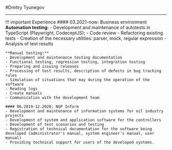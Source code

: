 #Dmitry Tyunegov
***

!!! important Experience
    #### 03.2021-now: Business environment
    **Automation testing:**
    - Development and maintenance of autotests in TypeScript (Playwright, CodeceptJS);
    - Code review
    - Refactoring existing tests
    - Creation of the necessary utilities: parser, mock, regular expression
    - Analysis of test results
    
    **Manual testing:**
    - Development and maintenance testing documentation
    - Functional testing, regression testing, integration testing
    - Preparing and issuing releases
    - Processing of test results, description of defects in bug tracking rules
    - Simulation of situations that may during the operation of the software
    - Reading logs
    - Create manuals
    - Communication with the development team

    #### 06.2019-12.2020: NGP Inform
    - Development and maintenance of information systems for oil industry projects
    - Development of system and application software for the controllers
    - Development of test scenarios and testing
    - Registration of technical documentation for the software being developed (administrator's manual, system engineer's manual, user manual)
    - Providing technical support for users of the developed systems.
